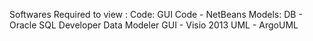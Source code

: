 Softwares Required to view :
Code:
  GUI Code - NetBeans
Models:
  DB - Oracle SQL Developer Data Modeler
  GUI - Visio 2013
  UML - ArgoUML
